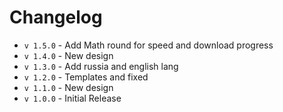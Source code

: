 # Changelog

* `v 1.5.0` - Add Math round for speed and download progress
* `v 1.4.0` - New design
* `v 1.3.0` - Add russia and english lang
* `v 1.2.0` - Templates and fixed
* `v 1.1.0` - New design
* `v 1.0.0` - Initial Release